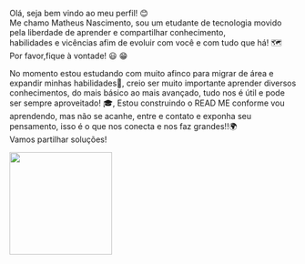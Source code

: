 Olá, seja bem vindo ao meu perfil! :blush: <br>
Me chamo Matheus Nascimento, sou um etudante de tecnologia movido pela liberdade de aprender e compartilhar conhecimento,<br> habilidades e vicências afim de evoluir com você e com tudo que há! 🗺️ <br>
Por favor,fique à vontade! :smiley: :grin:

          
 No momento estou estudando com muito afinco para migrar de área e expandir minhas habilidades:muscle:, creio ser muito importante aprender diversos conhecimentos, do mais básico ao mais avançado, tudo nos é útil e pode ser sempre aproveitado! :mortar_board:, 
 Estou construindo o READ ME conforme vou aprendendo, mas não se acanhe, entre e contato e exponha seu pensamento, isso é o que nos conecta e nos faz grandes!!:earth_africa: <br>
 Vamos partilhar soluções! 



<div>
<a href="https://github.com/MatheusNascimento99">
<img loading="lazy" height="180em" src="https://github-readme-stats.vercel.app/api/top-langs/?username=MatheusNascimento99&layout=compact&langs_count=7&theme=dracula"/>
</div>
